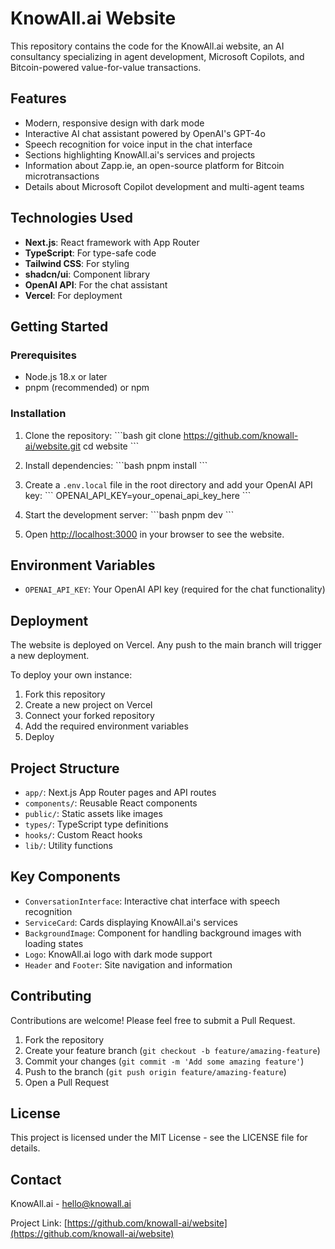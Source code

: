 # KnowAll.ai Website

This repository contains the code for the KnowAll.ai website, an AI consultancy specializing in agent development, Microsoft Copilots, and Bitcoin-powered value-for-value transactions.

## Features

- Modern, responsive design with dark mode
- Interactive AI chat assistant powered by OpenAI's GPT-4o
- Speech recognition for voice input in the chat interface
- Sections highlighting KnowAll.ai's services and projects
- Information about Zapp.ie, an open-source platform for Bitcoin microtransactions
- Details about Microsoft Copilot development and multi-agent teams

## Technologies Used

- **Next.js**: React framework with App Router
- **TypeScript**: For type-safe code
- **Tailwind CSS**: For styling
- **shadcn/ui**: Component library
- **OpenAI API**: For the chat assistant
- **Vercel**: For deployment

## Getting Started

### Prerequisites

- Node.js 18.x or later
- pnpm (recommended) or npm

### Installation

1. Clone the repository:
   \`\`\`bash
   git clone https://github.com/knowall-ai/website.git
   cd website
   \`\`\`

2. Install dependencies:
   \`\`\`bash
   pnpm install
   \`\`\`

3. Create a `.env.local` file in the root directory and add your OpenAI API key:
   \`\`\`
   OPENAI_API_KEY=your_openai_api_key_here
   \`\`\`

4. Start the development server:
   \`\`\`bash
   pnpm dev
   \`\`\`

5. Open [http://localhost:3000](http://localhost:3000) in your browser to see the website.

## Environment Variables

- `OPENAI_API_KEY`: Your OpenAI API key (required for the chat functionality)

## Deployment

The website is deployed on Vercel. Any push to the main branch will trigger a new deployment.

To deploy your own instance:

1. Fork this repository
2. Create a new project on Vercel
3. Connect your forked repository
4. Add the required environment variables
5. Deploy

## Project Structure

- `app/`: Next.js App Router pages and API routes
- `components/`: Reusable React components
- `public/`: Static assets like images
- `types/`: TypeScript type definitions
- `hooks/`: Custom React hooks
- `lib/`: Utility functions

## Key Components

- `ConversationInterface`: Interactive chat interface with speech recognition
- `ServiceCard`: Cards displaying KnowAll.ai's services
- `BackgroundImage`: Component for handling background images with loading states
- `Logo`: KnowAll.ai logo with dark mode support
- `Header` and `Footer`: Site navigation and information

## Contributing

Contributions are welcome! Please feel free to submit a Pull Request.

1. Fork the repository
2. Create your feature branch (`git checkout -b feature/amazing-feature`)
3. Commit your changes (`git commit -m 'Add some amazing feature'`)
4. Push to the branch (`git push origin feature/amazing-feature`)
5. Open a Pull Request

## License

This project is licensed under the MIT License - see the LICENSE file for details.

## Contact

KnowAll.ai - [hello@knowall.ai](mailto:hello@knowall.ai)

Project Link: [https://github.com/knowall-ai/website](https://github.com/knowall-ai/website)
